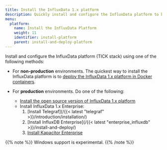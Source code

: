 ```yaml
---
title: Install the InfluxData 1.x platform
description: Quickly install and configure the InfluxData platform to begin exploring time series data
menu:
  platform:
    name: Install the InfluxData Platform
    weight: 11
    identifier: install-platform
    parent: install-and-deploy-platform
---
```


Install and configure the InfluxData platform (TICK stack) using one of the following methods:

- For **non-production** environments. The quickest way to install the InfluxData platform is to [deploy the InfluxData 1.x platform in Docker containers](/platform/install-and-deploy/deploying/sandbox-install).
- For **production** environments. Do one of the following:

  - [Install the open source version of InfluxData 1.x platform](/platform/install-and-deploy/install/oss-install)
  - Install InfluxData 1.x Enterprise:
      1. [Install Telegraf](/{{< latest "telegraf" >}}/introduction/installation/)
      2. [Install InfluxDB Enterprise](/{{< latest "enterprise_influxdb" >}}/install-and-deploy/)
      3. [Install Kapacitor Enterprise](https://archive.docs.influxdata.com/enterprise_kapacitor/latest/introduction/installation_guide/)

{{% note %}}
Windows support is experimental.
{{% /note %}}

